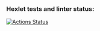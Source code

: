 ### Hexlet tests and linter status:
[![Actions Status](https://github.com/Mikselll/frontend-project-12/workflows/hexlet-check/badge.svg)](https://github.com/Mikselll/frontend-project-12/actions)
